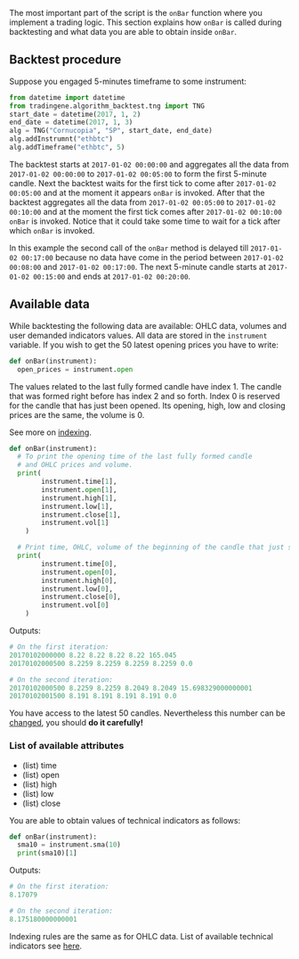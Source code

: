 The most important part of the script is the ```onBar``` function where you implement a trading logic. This section explains how ```onBar``` is called during backtesting and what data you are able to obtain inside ```onBar```.

## Backtest procedure

Suppose you engaged 5-minutes timeframe to some instrument:

```python
from datetime import datetime
from tradingene.algorithm_backtest.tng import TNG
start_date = datetime(2017, 1, 2)
end_date = datetime(2017, 1, 3)
alg = TNG("Cornucopia", "SP", start_date, end_date)
alg.addInstrumnt("ethbtc")
alg.addTimeframe("ethbtc", 5)
```

The backtest starts at ```2017-01-02 00:00:00``` and aggregates all the data from ```2017-01-02 00:00:00``` to ```2017-01-02 00:05:00``` to form the first 5-minute candle. Next the backtest waits for the first tick to come after ```2017-01-02 00:05:00``` and at the moment it appears ```onBar``` is invoked. After that the backtest aggregates all the data from ```2017-01-02 00:05:00``` to ```2017-01-02 00:10:00``` and at the moment the first tick comes after ```2017-01-02 00:10:00``` ```onBar``` is invoked.  Notice that it could take some time to wait for a tick after which ```onBar``` is invoked.

In this example the second call of the ```onBar``` method is delayed till ```2017-01-02 00:17:00``` because no data have come in the period between ```2017-01-02 00:08:00``` and ```2017-01-02 00:17:00```. The next 5-minute candle starts at ```2017-01-02 00:15:00``` and ends at ```2017-01-02 00:20:00```.

## Available data

While backtesting the following data are available: OHLC data, volumes and user demanded indicators values. All data are stored in the ```instrument``` variable. If you wish to get the 50 latest opening prices you have to write:

```python
def onBar(instrument):
  open_prices = instrument.open
```

The values related to the last fully formed candle have index 1. The candle that was formed right before has index 2 and so forth. Index 0 is reserved for the candle that has just been opened. Its opening, high, low and closing prices are the same, the volume is 0.

See more on [indexing](../indicators/how_to_address_indicator_values.md).

```python
def onBar(instrument):
  # To print the opening time of the last fully formed candle
  # and OHLC prices and volume.
  print(
        instrument.time[1],
        instrument.open[1],
        instrument.high[1],
        instrument.low[1],
        instrument.close[1],
        instrument.vol[1]
    )

  # Print time, OHLC, volume of the beginning of the candle that just started to form
  print(
        instrument.time[0],
        instrument.open[0],
        instrument.high[0],
        instrument.low[0],
        instrument.close[0],
        instrument.vol[0]
    )
```

Outputs:

```python
# On the first iteration:
20170102000000 8.22 8.22 8.22 8.22 165.045
20170102000500 8.2259 8.2259 8.2259 8.2259 0.0

# On the second iteration:
20170102000500 8.2259 8.2259 8.2049 8.2049 15.698329000000001
20170102001500 8.191 8.191 8.191 8.191 0.0
```

You have access to the latest 50 candles. Nevertheless this number can be [changed](limits.md), you should **do it carefully!**

### List of available attributes

* (list) time
* (list) open
* (list) high
* (list) low
* (list) close

You are able to obtain values of technical indicators as follows:

```python
def onBar(instrument):
  sma10 = instrument.sma(10)
  print(sma10)[1]
```

Outputs:
```python
# On the first iteration:
8.17079

# On the second iteration:
8.175180000000001
```

Indexing rules are the same as for OHLC data. List of available technical indicators see [here](../indicators/indicators_main.md).
